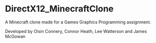 # DirectX12_MinecraftClone
A Minecraft clone made for a Games Graphics Programming assignment.

Developed by Oisin Connery, Connor Heath, Lee Watterson and James McGowan

